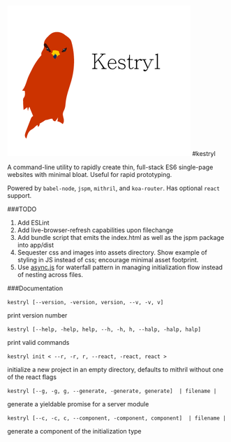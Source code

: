 ![kestryl](./images/kestryl.png?raw=true)
#kestryl

A command-line utility to rapidly create thin, full-stack ES6 single-page websites with minimal bloat. Useful for rapid prototyping.

Powered by `babel-node`, `jspm`, `mithril`, and `koa-router`.  Has optional `react` support.

###TODO
1. Add ESLint
2. Add live-browser-refresh capabilities upon filechange
3. Add bundle script that emits the index.html as well as the jspm package into app/dist
4. Sequester css and images into assets directory. Show example of styling in JS instead of css; encourage minimal asset footprint.
5. Use [async.js](https://www.npmjs.com/package/async) for waterfall pattern in managing initialization flow instead of nesting across files.

###Documentation

`kestryl [--version, -version, version, --v, -v, v]`

print version number

`kestryl [--help, -help, help, --h, -h, h, --halp, -halp, halp]`

print valid commands

`kestryl init < --r, -r, r, --react, -react, react >`

initialize a new project in an empty directory, defaults to mithril without one of the react flags

`kestryl [--g, -g, g, --generate, -generate, generate]  | filename |`

generate a yieldable promise for a server module

`kestryl [--c, -c, c, --component, -component, component]  | filename |`

generate a component of the initialization type
